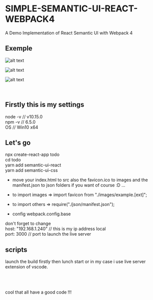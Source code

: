# SIMPLE-SEMANTIC-UI-REACT-WEBPACK4

A Demo Implementation of React Semantic UI with Webpack 4

## Exemple

![alt text](https://lh3.googleusercontent.com/hGmExBBXNMYl8-4XSjavdkF3XE-DFZ87iDqizKxb5RrT2ZrOVAeNKUmhA8eYZDxsKFnoW84kIczc9iXRDCsAyi2efFj3qbbC0tVi9D_GBOKLv6G7i38TItC8loi6OzKY9Xf6r48_hOrjA62TTG7oP8aOukOOKRoXgrOmstMZMAPuCQ1_Rk0QjsAeGFL9uXIB1GI_uYRdN2zU57wYvglfm8lliIjDa53bpPVCecbx6flDS3IwTx8-FtzpJLv7q7Si52aJKnzWK0cGn32j4g6EhVqnM73iALAD1PvuNvxu6xsFxu4nYsTZIapJKTUhCl2VDuqjRNPE83Ojp8c1XRx3wVf0vVkHeyYMMCDJsP9GMhnTzNNzCQdvbt0f6DooE14IwtAWx-aUQDVlnY3MpexOjCOdQH8v9w7ydHwdja0pR-DpF4T-JpuCsRINtMbh0vy9c4Q-3ax9uhSE59gWaJR0javr4gGvO0e3aD-yHjMHGPiq6Pmq9I0a7CvUyPjd2NHJGyaG5LkAmhQ6STRqQjIsBi9BRWq8l62ifugFwV2L5A820z3r3g_q7XiPO193g1i6MT3degQUn8yNEU13s3gJluhgOxKXhPbCe1dbmBbEQAmmM2UxjmiGDnlIBDffOGb_XpOKUnCx9sknbFEpQhxM6kqTqA=w424-h666-no)

![alt text](https://react.semantic-ui.com/logo.png)

![alt text](https://webpack.js.org/e0b5805d423a4ec9473ee315250968b2.svg)

<br />

## Firstly this is my settings

node -v // v10.15.0<br />
npm -v // 6.5.0<br />
OS // Win10 x64<br />

## Let's go

npx create-react-app todo <br />
cd todo<br />
yarn add semantic-ui-react<br />
yarn add semantic-ui-css<br />

- move your index.html to src also the favicon.ico to images and the manifest.json to json folders if you want of course :D ...

- to import images => import favicon from "./images/example.[ext]";

- to import others => require("./json/manifest.json");

- config webpack.config.base

don't forget to change<br />
host: "192.168.1.240" // this is my ip address local<br />
port: 3000 // port to launch the live server<br />

## scripts

launch the build firstly then lunch start or in my case i use live server extension of vscode.<br />

<br /><br /><br />
cool that all have a good code !!!
